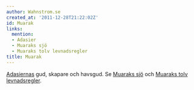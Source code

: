 ```yaml
---
author: Wahnstrom.se
created_at: '2011-12-28T21:22:02Z'
id: Muarak
links:
  mention:
  - Adasier
  - Muaraks sjö
  - Muaraks tolv levnadsregler
title: Muarak
---
```


[Adasiernas] gud, skapare och havsgud. Se [Muaraks sjö] och [Muaraks tolv levnadsregler].

  [Adasiernas]: Adasier
  [Muaraks sjö]: Muaraks_sjö
  [Muaraks tolv levnadsregler]: Muaraks_tolv_levnadsregler